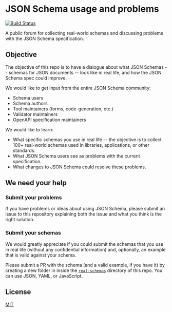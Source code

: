# JSON Schema usage and problems

[![Build Status](https://travis-ci.org/epoberezkin/json-schema-usage-problems.svg?branch=master)](https://travis-ci.org/epoberezkin/json-schema-usage-problems)

A public forum for collecting real-world schemas and discussing problems with the JSON Schema specification.


## Objective

The objective of this repo is to have a dialogue about what JSON Schemas -- schemas for JSON documents -- look like in real life, and how the JSON Schema spec could improve.

We would like to get input from the entire JSON Schema community:

- Schema users
- Schema authors
- Tool maintainers (forms, code-generation, etc.)
- Validator maintainers
- OpenAPI specification maintainers

We would like to learn:

- What specific schemas you use in real life -- the objective is to collect 100+ real-world schemas used in libraries, applications, or other standards.
- What JSON Schema users see as problems with the current specification.
- What changes to JSON Schema could resolve these problems.

## We need your help

### Submit your problems

If you have problems or ideas about using JSON Schema, please submit an issue to this repository explaining both the issue and what you think is the right solution.

### Submit your schemas

We would greatly appreciate if you could submit the schemas that you use in real life (without any confidential information) and, optionally, an example that is valid against your schema.

Please submit a PR with the schema (and a valid example, if you have it) by creating a new folder in inside the [`real-schemas`][1] directory of this repo. You can use JSON, YAML, or JavaScript.

[1]: https://github.com/epoberezkin/json-schema-usage-problems/tree/master/real-schemas


## License

[MIT](https://github.com/epoberezkin/json-schema-usage-problems/blob/master/LICENSE)
